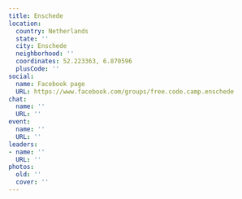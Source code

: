 ```yaml
---
title: Enschede
location:
  country: Netherlands
  state: ''
  city: Enschede
  neighborhood: ''
  coordinates: 52.223363, 6.870596
  plusCode: ''
social:
  name: Facebook page
  URL: https://www.facebook.com/groups/free.code.camp.enschede
chat:
  name: ''
  URL: ''
event:
  name: ''
  URL: ''
leaders:
- name: ''
  URL: ''
photos:
  old: ''
  cover: ''
---
```

